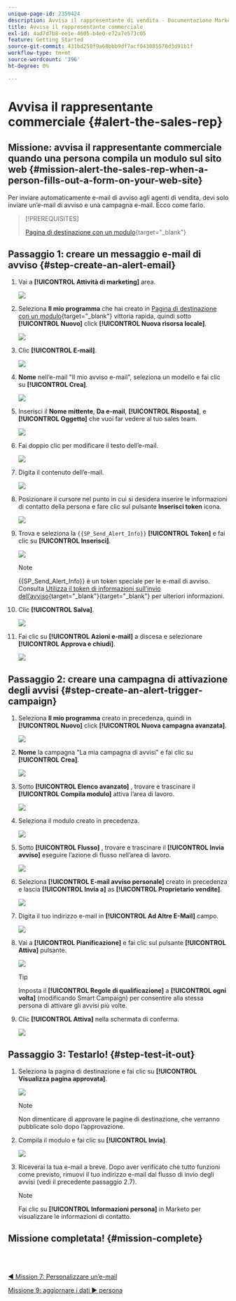 ```yaml
---
unique-page-id: 2359424
description: Avvisa il rappresentante di vendita - Documentazione Marketo - Documentazione del prodotto
title: Avvisa il rappresentante commerciale
exl-id: 4ad7d7b8-ee1e-4605-b4e0-e72a7e573c05
feature: Getting Started
source-git-commit: 431bd258f9a68bbb9df7acf043085578d3d91b1f
workflow-type: tm+mt
source-wordcount: '396'
ht-degree: 0%

---
```


# Avvisa il rappresentante commerciale {#alert-the-sales-rep}

## Missione: avvisa il rappresentante commerciale quando una persona compila un modulo sul sito web {#mission-alert-the-sales-rep-when-a-person-fills-out-a-form-on-your-web-site}

Per inviare automaticamente e-mail di avviso agli agenti di vendita, devi solo inviare un’e-mail di avviso e una campagna e-mail. Ecco come farlo.

>[!PREREQUISITES]
>
>[Pagina di destinazione con un modulo](/help/marketo/getting-started/quick-wins/landing-page-with-a-form.md){target="_blank"}

## Passaggio 1: creare un messaggio e-mail di avviso {#step-create-an-alert-email}

1. Vai a **[!UICONTROL Attività di marketing]** area.

   ![](assets/alert-the-sales-rep-1.png)

1. Seleziona **Il mio programma** che hai creato in [Pagina di destinazione con un modulo](/help/marketo/getting-started/quick-wins/landing-page-with-a-form.md){target="_blank"} vittoria rapida, quindi sotto **[!UICONTROL Nuovo]** click **[!UICONTROL Nuova risorsa locale]**.

   ![](assets/alert-the-sales-rep-2.png)

1. Clic **[!UICONTROL E-mail]**.

   ![](assets/alert-the-sales-rep-3.png)

1. **Nome** nell’e-mail &quot;Il mio avviso e-mail&quot;, seleziona un modello e fai clic su **[!UICONTROL Crea]**.

   ![](assets/alert-the-sales-rep-4.png)

1. Inserisci il **Nome mittente**, **Da e-mail**, **[!UICONTROL Risposta]**, e **[!UICONTROL Oggetto]** che vuoi far vedere al tuo sales team.

   ![](assets/alert-the-sales-rep-5.png)

1. Fai doppio clic per modificare il testo dell’e-mail.

   ![](assets/alert-the-sales-rep-6.png)

1. Digita il contenuto dell’e-mail.

   ![](assets/alert-the-sales-rep-7.png)

1. Posizionare il cursore nel punto in cui si desidera inserire le informazioni di contatto della persona e fare clic sul pulsante **Inserisci token** icona.

   ![](assets/alert-the-sales-rep-8.png)

1. Trova e seleziona la `{{SP_Send_Alert_Info}}` **[!UICONTROL Token]** e fai clic su **[!UICONTROL Inserisci]**.

   ![](assets/alert-the-sales-rep-9.png)

   >[!NOTE]
   >
   >{{SP_Send_Alert_Info}} è un token speciale per le e-mail di avviso. Consulta [Utilizza il token di informazioni sull’invio dell’avviso](/help/marketo/product-docs/email-marketing/general/using-tokens/use-the-send-alert-info-token.md){target="_blank"}{target="_blank"} per ulteriori informazioni.

1. Clic **[!UICONTROL Salva]**.

   ![](assets/alert-the-sales-rep-10.png)

1. Fai clic su **[!UICONTROL Azioni e-mail]** a discesa e selezionare **[!UICONTROL Approva e chiudi]**.

   ![](assets/alert-the-sales-rep-11.png)

## Passaggio 2: creare una campagna di attivazione degli avvisi {#step-create-an-alert-trigger-campaign}

1. Seleziona **Il mio programma** creato in precedenza, quindi in **[!UICONTROL Nuovo]** click **[!UICONTROL Nuova campagna avanzata]**.

   ![](assets/alert-the-sales-rep-12.png)

1. **Nome** la campagna &quot;La mia campagna di avvisi&quot; e fai clic su **[!UICONTROL Crea]**.

   ![](assets/alert-the-sales-rep-13.png)

1. Sotto **[!UICONTROL Elenco avanzato]** , trovare e trascinare il **[!UICONTROL Compila modulo]** attiva l’area di lavoro.

   ![](assets/alert-the-sales-rep-14.png)

1. Seleziona il modulo creato in precedenza.

   ![](assets/alert-the-sales-rep-15.png)

1. Sotto **[!UICONTROL Flusso]** , trovare e trascinare il **[!UICONTROL Invia avviso]** eseguire l’azione di flusso nell’area di lavoro.

   ![](assets/alert-the-sales-rep-16.png)

1. Seleziona **[!UICONTROL E-mail avviso personale]** creato in precedenza e lascia **[!UICONTROL Invia a]** as **[!UICONTROL Proprietario vendite]**.

   ![](assets/alert-the-sales-rep-17.png)

1. Digita il tuo indirizzo e-mail in **[!UICONTROL Ad Altre E-Mail]** campo.

   ![](assets/alert-the-sales-rep-18.png)

1. Vai a **[!UICONTROL Pianificazione]** e fai clic sul pulsante **[!UICONTROL Attiva]** pulsante.

   ![](assets/alert-the-sales-rep-19.png)

   >[!TIP]
   >
   >Imposta il **[!UICONTROL Regole di qualificazione]** a **[!UICONTROL ogni volta]** (modificando Smart Campaign) per consentire alla stessa persona di attivare gli avvisi più volte.

1. Clic **[!UICONTROL Attiva]** nella schermata di conferma.

   ![](assets/alert-the-sales-rep-20.png)

## Passaggio 3: Testarlo! {#step-test-it-out}

1. Seleziona la pagina di destinazione e fai clic su **[!UICONTROL Visualizza pagina approvata]**.

   ![](assets/alert-the-sales-21.png)

   >[!NOTE]
   >
   >Non dimenticare di approvare le pagine di destinazione, che verranno pubblicate solo dopo l’approvazione.

1. Compila il modulo e fai clic su **[!UICONTROL Invia]**.

   ![](assets/alert-the-sales-22.png)

1. Riceverai la tua e-mail a breve. Dopo aver verificato che tutto funzioni come previsto, rimuovi il tuo indirizzo e-mail dal flusso di invio degli avvisi (vedi il precedente passaggio 2.7).

   >[!NOTE]
   >
   >Fai clic su **[!UICONTROL Informazioni persona]** in Marketo per visualizzare le informazioni di contatto.

## Missione completata! {#mission-complete}

<br> 

[◄ Mission 7: Personalizzare un’e-mail](/help/marketo/getting-started/quick-wins/personalize-an-email.md)

[Missione 9: aggiornare i dati ► persona](/help/marketo/getting-started/quick-wins/update-person-data.md)
